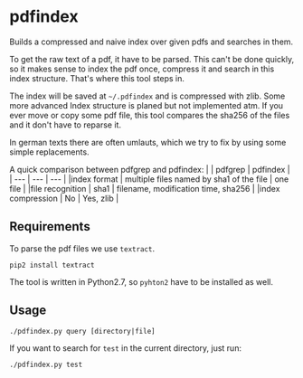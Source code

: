 # pdfindex

Builds a compressed and naive index over given pdfs and searches in them.

To get the raw text of a pdf, it have to be parsed.
This can't be done quickly, so it makes sense to index the pdf once, compress it and search in this index structure.
That's where this tool steps in.

The index will be saved at `~/.pdfindex` and is compressed with zlib.
Some more advanced Index structure is planed but not implemented atm.
If you ever move or copy some pdf file, this tool compares the sha256 of the files and it don't have to reparse it.

In german texts there are often umlauts, which we try to fix by using some simple replacements.

A quick comparison between pdfgrep and pdfindex:
| | pdfgrep | pdfindex |
| --- | --- | --- |
|index format | multiple files named by sha1 of the file | one file |
|file recognition | sha1 | filename, modification time, sha256 |
|index compression | No | Yes, zlib |

## Requirements

To parse the pdf files we use `textract`.
```
pip2 install textract
```
The tool is written in Python2.7, so `pyhton2` have to be installed as well.


## Usage

```
./pdfindex.py query [directory|file]
```

If you want to search for `test` in the current directory, just run:
```
./pdfindex.py test
```